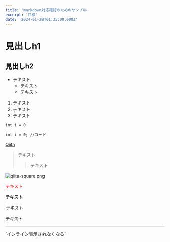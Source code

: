 ```yaml
---
title: 'markdown対応確認のためのサンプル'
excerpt: '目標'
date: '2024-01-28T01:35:00.000Z'
---
```


# 見出しh1
## 見出しh2

* テキスト
    * テキスト
    * テキスト


1. テキスト
2. テキスト
3. テキスト

`int i = 0`

```java:title
int i = 0; //コード
```

[Qiita](http://qiita.com/)

> テキスト
>> テキスト

![qiita-square.png](https://qiita-image-store.s3.amazonaws.com/0/126861/90386757-fd96-8ba6-3477-485669713c55.png "qiita-square")

<font color="Red">テキスト</font>

**テキスト**

*テキスト*

~~テキスト~~

***

\`インライン表示されなくなる`


